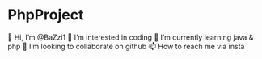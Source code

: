 # PhpProject
👋 Hi, I’m @BaZzi1
👀 I’m interested in coding
🌱 I’m currently learning java & php
💞️ I’m looking to collaborate on github
📫 How to reach me via insta
